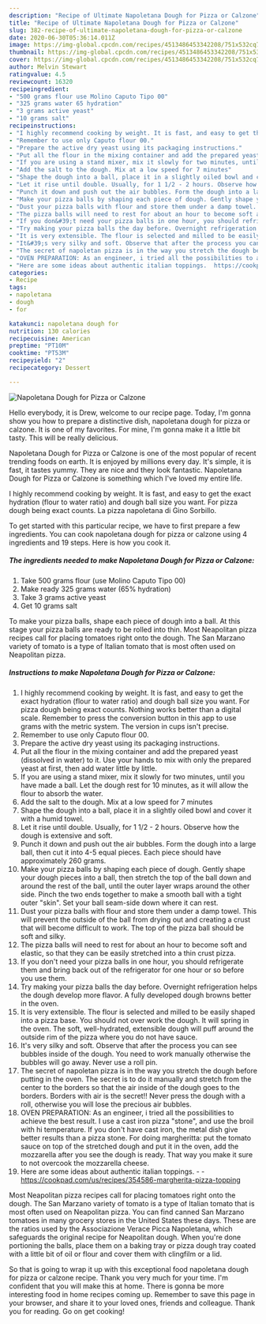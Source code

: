 ```yaml
---
description: "Recipe of Ultimate Napoletana Dough for Pizza or Calzone"
title: "Recipe of Ultimate Napoletana Dough for Pizza or Calzone"
slug: 382-recipe-of-ultimate-napoletana-dough-for-pizza-or-calzone
date: 2020-06-30T05:36:14.011Z
image: https://img-global.cpcdn.com/recipes/4513486453342208/751x532cq70/napoletana-dough-for-pizza-or-calzone-recipe-main-photo.jpg
thumbnail: https://img-global.cpcdn.com/recipes/4513486453342208/751x532cq70/napoletana-dough-for-pizza-or-calzone-recipe-main-photo.jpg
cover: https://img-global.cpcdn.com/recipes/4513486453342208/751x532cq70/napoletana-dough-for-pizza-or-calzone-recipe-main-photo.jpg
author: Melvin Stewart
ratingvalue: 4.5
reviewcount: 16320
recipeingredient:
- "500 grams flour use Molino Caputo Tipo 00"
- "325 grams water 65 hydration"
- "3 grams active yeast"
- "10 grams salt"
recipeinstructions:
- "I highly recommend cooking by weight. It is fast, and easy to get the exact hydration (flour to water ratio) and dough ball size you want. For pizza dough being exact counts. Nothing works better than a digital scale. Remember to press the conversion button in this app to use grams with the metric system. The version in cups isn&#39;t precise."
- "Remember to use only Caputo flour 00."
- "Prepare the active dry yeast using its packaging instructions."
- "Put all the flour in the mixing container and add the prepared yeast (dissolved in water) to it. Use your hands to mix with only the prepared yeast at first, then add water little by little."
- "If you are using a stand mixer, mix it slowly for two minutes, until you have made a ball. Let the dough rest for 10 minutes, as it will allow the flour to absorb the water."
- "Add the salt to the dough. Mix at a low speed for 7 minutes"
- "Shape the dough into a ball, place it in a slightly oiled bowl and cover it with a humid towel."
- "Let it rise until double. Usually, for 1 1/2 - 2 hours. Observe how the dough is extensive and soft."
- "Punch it down and push out the air bubbles. Form the dough into a large ball, then cut it into 4-5 equal pieces. Each piece should have approximately 260 grams."
- "Make your pizza balls by shaping each piece of dough. Gently shape your dough pieces into a ball, then stretch the top of the ball down and around the rest of the ball, until the outer layer wraps around the other side. Pinch the two ends together to make a smooth ball with a tight outer &#34;skin&#34;. Set your ball seam-side down where it can rest."
- "Dust your pizza balls with flour and store them under a damp towel. This will prevent the outside of the ball from drying out and creating a crust that will become difficult to work. The top of the pizza ball should be soft and silky."
- "The pizza balls will need to rest for about an hour to become soft and elastic, so that they can be easily stretched into a thin crust pizza."
- "If you don&#39;t need your pizza balls in one hour, you should refrigerate them and bring back out of the refrigerator for one hour or so before you use them."
- "Try making your pizza balls the day before. Overnight refrigeration helps the dough develop more flavor. A fully developed dough browns better in the oven."
- "It is very extensible. The flour is selected and milled to be easily shaped into a pizza base. You should not over work the dough. It will spring in the oven. The soft, well-hydrated, extensible dough will puff around the outside rim of the pizza where you do not have sauce."
- "It&#39;s very silky and soft. Observe that after the process you can see bubbles inside of the dough. You need to work manually otherwise the bubbles will go away. Never use a roll pin."
- "The secret of napoletan pizza is in the way you stretch the dough before putting in the oven. The secret is to do it manually and stretch from the center to the borders so that the air inside of the dough goes to the borders. Borders with air is the secret!! Never press the dough with a roll, otherwise you will lose the precious air bubbles."
- "OVEN PREPARATION: As an engineer, i tried all the possibilities to achieve the best result. I use a cast iron pizza &#34;stone&#34;, and use the  broil with hi temperature. If you don&#39;t have cast iron, the metal dish give better results than a pizza stone. For doing margheritta: put the tomato sauce on top of the stretched dough and put it in the oven, add the mozzarella after you see the dough is ready. That way you make it sure to not overcook the mozzarella cheese."
- "Here are some ideas about authentic italian toppings.  https://cookpad.com/us/recipes/354586-margherita-pizza-topping"
categories:
- Recipe
tags:
- napoletana
- dough
- for

katakunci: napoletana dough for 
nutrition: 130 calories
recipecuisine: American
preptime: "PT10M"
cooktime: "PT53M"
recipeyield: "2"
recipecategory: Dessert

---
```



![Napoletana Dough for Pizza or Calzone](https://img-global.cpcdn.com/recipes/4513486453342208/751x532cq70/napoletana-dough-for-pizza-or-calzone-recipe-main-photo.jpg)

Hello everybody, it is Drew, welcome to our recipe page. Today, I'm gonna show you how to prepare a distinctive dish, napoletana dough for pizza or calzone. It is one of my favorites. For mine, I'm gonna make it a little bit tasty. This will be really delicious.

Napoletana Dough for Pizza or Calzone is one of the most popular of recent trending foods on earth. It is enjoyed by millions every day. It's simple, it is fast, it tastes yummy. They are nice and they look fantastic. Napoletana Dough for Pizza or Calzone is something which I've loved my entire life.

I highly recommend cooking by weight. It is fast, and easy to get the exact hydration (flour to water ratio) and dough ball size you want. For pizza dough being exact counts. La pizza napoletana di Gino Sorbillo.


To get started with this particular recipe, we have to first prepare a few ingredients. You can cook napoletana dough for pizza or calzone using 4 ingredients and 19 steps. Here is how you cook it.

<!--inarticleads1-->

##### The ingredients needed to make Napoletana Dough for Pizza or Calzone:

1. Take 500 grams flour (use Molino Caputo Tipo 00)
1. Make ready 325 grams water (65% hydration)
1. Take 3 grams active yeast
1. Get 10 grams salt


To make your pizza balls, shape each piece of dough into a ball. At this stage your pizza balls are ready to be rolled into thin. Most Neapolitan pizza recipes call for placing tomatoes right onto the dough. The San Marzano variety of tomato is a type of Italian tomato that is most often used on Neapolitan pizza. 

<!--inarticleads2-->

##### Instructions to make Napoletana Dough for Pizza or Calzone:

1. I highly recommend cooking by weight. It is fast, and easy to get the exact hydration (flour to water ratio) and dough ball size you want. For pizza dough being exact counts. Nothing works better than a digital scale. Remember to press the conversion button in this app to use grams with the metric system. The version in cups isn&#39;t precise.
1. Remember to use only Caputo flour 00.
1. Prepare the active dry yeast using its packaging instructions.
1. Put all the flour in the mixing container and add the prepared yeast (dissolved in water) to it. Use your hands to mix with only the prepared yeast at first, then add water little by little.
1. If you are using a stand mixer, mix it slowly for two minutes, until you have made a ball. Let the dough rest for 10 minutes, as it will allow the flour to absorb the water.
1. Add the salt to the dough. Mix at a low speed for 7 minutes
1. Shape the dough into a ball, place it in a slightly oiled bowl and cover it with a humid towel.
1. Let it rise until double. Usually, for 1 1/2 - 2 hours. Observe how the dough is extensive and soft.
1. Punch it down and push out the air bubbles. Form the dough into a large ball, then cut it into 4-5 equal pieces. Each piece should have approximately 260 grams.
1. Make your pizza balls by shaping each piece of dough. Gently shape your dough pieces into a ball, then stretch the top of the ball down and around the rest of the ball, until the outer layer wraps around the other side. Pinch the two ends together to make a smooth ball with a tight outer &#34;skin&#34;. Set your ball seam-side down where it can rest.
1. Dust your pizza balls with flour and store them under a damp towel. This will prevent the outside of the ball from drying out and creating a crust that will become difficult to work. The top of the pizza ball should be soft and silky.
1. The pizza balls will need to rest for about an hour to become soft and elastic, so that they can be easily stretched into a thin crust pizza.
1. If you don&#39;t need your pizza balls in one hour, you should refrigerate them and bring back out of the refrigerator for one hour or so before you use them.
1. Try making your pizza balls the day before. Overnight refrigeration helps the dough develop more flavor. A fully developed dough browns better in the oven.
1. It is very extensible. The flour is selected and milled to be easily shaped into a pizza base. You should not over work the dough. It will spring in the oven. The soft, well-hydrated, extensible dough will puff around the outside rim of the pizza where you do not have sauce.
1. It&#39;s very silky and soft. Observe that after the process you can see bubbles inside of the dough. You need to work manually otherwise the bubbles will go away. Never use a roll pin.
1. The secret of napoletan pizza is in the way you stretch the dough before putting in the oven. The secret is to do it manually and stretch from the center to the borders so that the air inside of the dough goes to the borders. Borders with air is the secret!! Never press the dough with a roll, otherwise you will lose the precious air bubbles.
1. OVEN PREPARATION: As an engineer, i tried all the possibilities to achieve the best result. I use a cast iron pizza &#34;stone&#34;, and use the  broil with hi temperature. If you don&#39;t have cast iron, the metal dish give better results than a pizza stone. For doing margheritta: put the tomato sauce on top of the stretched dough and put it in the oven, add the mozzarella after you see the dough is ready. That way you make it sure to not overcook the mozzarella cheese.
1. Here are some ideas about authentic italian toppings. -  - https://cookpad.com/us/recipes/354586-margherita-pizza-topping


Most Neapolitan pizza recipes call for placing tomatoes right onto the dough. The San Marzano variety of tomato is a type of Italian tomato that is most often used on Neapolitan pizza. You can find canned San Marzano tomatoes in many grocery stores in the United States these days. These are the ratios used by the Associazione Verace Picca Napoletana, which safeguards the original recipe for Neapolitan dough. When you&#39;re done portioning the balls, place them on a baking tray or pizza dough tray coated with a little bit of oil or flour and cover them with clingfilm or a lid. 

So that is going to wrap it up with this exceptional food napoletana dough for pizza or calzone recipe. Thank you very much for your time. I'm confident that you will make this at home. There is gonna be more interesting food in home recipes coming up. Remember to save this page in your browser, and share it to your loved ones, friends and colleague. Thank you for reading. Go on get cooking!
